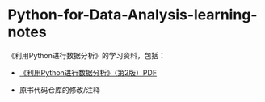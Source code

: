 # Python-for-Data-Analysis-learning-notes
《利用Python进行数据分析》的学习资料，包括：

- [《利用Python进行数据分析》（第2版）PDF](https://www.gitbook.com/download/pdf/book/wizardforcel/pyda-2e)

- 原书代码仓库的修改/注释
